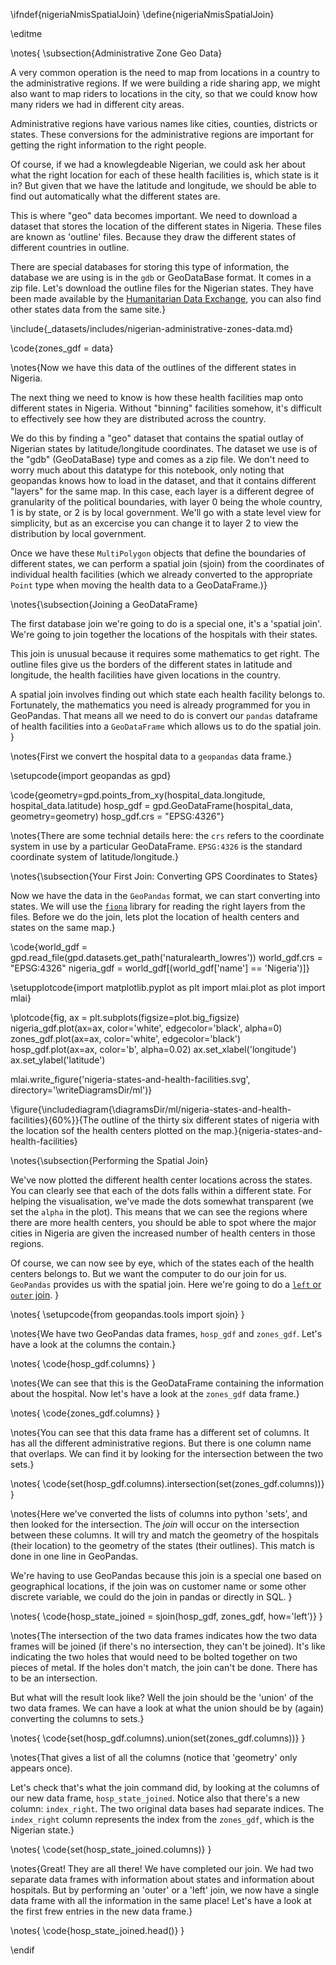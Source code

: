 \ifndef{nigeriaNmisSpatialJoin}
\define{nigeriaNmisSpatialJoin}

\editme

\notes{
\subsection{Administrative Zone Geo Data}

A very common operation is the need to map from locations in a country to the administrative regions. If we were building a ride sharing app, we might also want to map riders to locations in the city, so that we could know how many riders we had in different city areas.

Administrative regions have various names like cities, counties, districts or states. These conversions for the administrative regions are important for getting the right information to the right people.

Of course, if we had a knowlegdeable Nigerian, we could ask her about what the right location for each of these health facilities is, which state is it in? But given that we have the latitude and longitude, we should be able to find out automatically what the different states are. 

This is where "geo" data becomes important. We need to download a dataset that stores the location of the different states in Nigeria. These files are known as 'outline' files. Because they draw the different states of different countries in outline. 

There are special databases for storing this type of information, the database we are using is in the ```gdb``` or GeoDataBase format. It comes in a zip file. Let's download the outline files for the Nigerian states. They have been made available by the [Humanitarian Data Exchange](https://data.humdata.org/), you can also find other states data from the same site.}

\include{_datasets/includes/nigerian-administrative-zones-data.md}

\code{zones_gdf = data}

\notes{Now we have this data of the outlines of the different states in Nigeria. 

The next thing we need to know is how these health facilities map onto different states in Nigeria. Without "binning" facilities somehow, it's difficult to effectively see how they are distributed across the country.

We do this by finding a "geo" dataset that contains the spatial outlay of Nigerian states by latitude/longitude coordinates. The dataset we use is of the "gdb" (GeoDataBase) type and comes as a zip file. We don't need to worry much about this datatype for this notebook, only noting that geopandas knows how to load in the dataset, and that it contains different "layers" for the same map. In this case, each layer is a  different degree of granularity of the political boundaries, with layer 0 being the whole country, 1 is by state, or 2 is by local government. We'll go with a state level view for simplicity, but as an excercise you can change it to layer 2 to view the distribution by local government. 

Once we have these ```MultiPolygon``` objects that define the boundaries of different states, we can perform a spatial join (sjoin) from the coordinates of individual health facilities (which we already converted to the appropriate ```Point``` type when moving the health data to a GeoDataFrame.)}

\notes{\subsection{Joining a GeoDataFrame}

The first database join we're going to do is a special one, it's a 'spatial join'. We're going to join together the locations of the hospitals with their states. 

This join is unusual because it requires some mathematics to get right. The outline files give us the borders of the different states in latitude and longitude, the health facilities have given locations in the country. 

A spatial join involves finding out which state each health facility belongs to. Fortunately, the mathematics you need is already programmed for you in GeoPandas. That means all we need to do is convert our ```pandas``` dataframe of health facilities into a ```GeoDataFrame``` which allows us to do the spatial join. }

\notes{First we convert the hospital data to a `geopandas` data frame.}

\setupcode{import geopandas as gpd}

\code{geometry=gpd.points_from_xy(hospital_data.longitude, hospital_data.latitude)
hosp_gdf = gpd.GeoDataFrame(hospital_data, 
                            geometry=geometry)
hosp_gdf.crs = "EPSG:4326"}

\notes{There are some technial details here: the  ```crs``` refers to the coordinate system in use by a particular GeoDataFrame. ```EPSG:4326``` is the standard coordinate system of latitude/longitude.}

\notes{\subsection{Your First Join: Converting GPS Coordinates to States}

Now we have the data in the ```GeoPandas``` format, we can start converting into states. We will use the [```fiona```](https://pypi.org/project/Fiona/) library for reading the right layers from the files. Before we do the join, lets plot the location of health centers and states on the same map.}


\code{world_gdf = gpd.read_file(gpd.datasets.get_path('naturalearth_lowres'))
world_gdf.crs = "EPSG:4326"
nigeria_gdf = world_gdf[(world_gdf['name'] == 'Nigeria')]}

\setupplotcode{import matplotlib.pyplot as plt
import mlai.plot as plot
import mlai}

\plotcode{fig, ax = plt.subplots(figsize=plot.big_figsize)
nigeria_gdf.plot(ax=ax, color='white', edgecolor='black', alpha=0)
zones_gdf.plot(ax=ax, color='white', edgecolor='black')
hosp_gdf.plot(ax=ax, color='b', alpha=0.02)
ax.set_xlabel('longitude')
ax.set_ylabel('latitude')

mlai.write_figure('nigeria-states-and-health-facilities.svg', directory='\writeDiagramsDir/ml')}

\figure{\includediagram{\diagramsDir/ml/nigeria-states-and-health-facilities}{60%}}{The outline of the thirty six different states of nigeria with the location sof the health centers plotted on the map.}{nigeria-states-and-health-facilities}


\notes{\subsection{Performing the Spatial Join}

We've now plotted the different health center locations across the states. You can clearly see that each of the dots falls within a different state. For helping the visualisation, we've made the dots somewhat transparent (we set the ```alpha``` in the plot). This means that we can see the regions where there are more health centers, you should be able to spot where the major cities in Nigeria are given the increased number of health centers in those regions.

Of course, we can now see by eye, which of the states each of the health centers belongs to. But we want the computer to do our join for us. `GeoPandas` provides us with the spatial join. Here we're going to do a [`left` or `outer` join](https://en.wikipedia.org/wiki/Join_(SQL)#Left_outer_join). }

\notes{
\setupcode{from geopandas.tools import sjoin}
}

\notes{We have two GeoPandas data frames, `hosp_gdf` and `zones_gdf`. Let's have a look at the columns the contain.}

\notes{
\code{hosp_gdf.columns}
}

\notes{We can see that this is the GeoDataFrame containing the information about the hospital. Now let's have a look at the ```zones_gdf``` data frame.}

\notes{
\code{zones_gdf.columns}
}

\notes{You can see that this data frame has a different set of columns. It has all the different administrative regions. But there is one column name that overlaps. We can find it by looking for the intersection between the two sets.}

\notes{
\code{set(hosp_gdf.columns).intersection(set(zones_gdf.columns))}
}

\notes{Here we've converted the lists of columns into python 'sets', and then looked for the intersection. The *join* will occur on the intersection between these columns. It will try and match the geometry of the hospitals (their location) to the geometry of the states (their outlines). This match is done in one line in GeoPandas.

We're having to use GeoPandas because this join is a special one based on geographical locations, if the join was on customer name or some other discrete variable, we could do the join in pandas or directly in SQL. }

\notes{
\code{hosp_state_joined = sjoin(hosp_gdf, zones_gdf, how='left')}
}

\notes{The intersection of the two data frames indicates how the two data frames will be joined (if there's no intersection, they can't be joined). It's like indicating the two holes that would need to be bolted together on two pieces of metal. If the holes don't match, the join can't be done. There has to be an intersection. 

But what will the result look like? Well the join should be the 'union' of the two data frames. We can have a look at what the union should be by (again) converting the columns to sets.}

\notes{
\code{set(hosp_gdf.columns).union(set(zones_gdf.columns))}
}

\notes{That gives a list of all the columns (notice that 'geometry' only appears once). 

Let's check that's what the join command did, by looking at the columns of our new data frame, ```hosp_state_joined```. Notice also that there's a new column: ```index_right```. The two original data bases had separate indices. The ```index_right``` column represents the index from the ```zones_gdf```, which is the Nigerian state.}

\notes{
\code{set(hosp_state_joined.columns)}
}

\notes{Great! They are all there! We have completed our join. We had two separate data frames with information about states and information about hospitals. But by performing an 'outer' or a 'left' join, we now have a single data frame with all the information in the same place! Let's have a look at the first frew entries in the new data frame.}

\notes{
\code{hosp_state_joined.head()}
}

\endif
